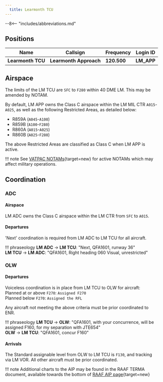 ```yaml
---
  title: Learmonth TCU
---
```


--8<-- "includes/abbreviations.md"

## Positions

| Name               | Callsign       | Frequency        | Login ID              |
| ------------------ | -------------- | ---------------- | --------------------------------------|
| **Learmonth TCU**   | **Learmonth Approach**   | **120.500**        | **LM_APP**                                   |

## Airspace
The limits of the LM TCU are `SFC` to `F280` within 40 DME LM. This may be amended by NOTAM.

By default, LM APP owns the Class C airspace within the LM MIL CTR `A015`-`A025`, as well as the following Restricted Areas, as detailed below:

- R859A (`A045`-`A100`)  
- R859B (`A100`-`F280`)  
- R860A (`A015`-`A025`)  
- R860B (`A025`-`F280`)  

The above Restricted Areas are classified as Class C when LM APP is active.

!!! note
    See [VATPAC NOTAMs](https://vatpac.org/publications/notam){target=new} for active NOTAMs which may affect military operations.

## Coordination
### ADC
#### Airspace
LM ADC owns the Class C airspace within the LM CTR from `SFC` to `A015`.

#### Departures
'Next' coordination is required from LM ADC to LM TCU for all aircraft.

!!! phraseology
    <span class="hotline">**LM ADC** -> **LM TCU**</span>: "Next, QFA1601, runway 36"  
    <span class="hotline">**LM TCU** -> **LM ADC**</span>: "QFA1601, Right heading 060 Visual, unrestricted"  

### OLW 
#### Departures
Voiceless coordination is in place from LM TCU to OLW for aircraft:  
Planned at or above `F270`: `Assigned F270`  
Planned below `F270`: `Assigned the RFL`  

Any aircraft not meeting the above criteria must be prior coordinated to ENR.

!!! phraseology
    <span class="hotline">**LM TCU** -> **OLW**</span>: "QFA1601, with your concurrence, will be assigned F160, for my separation with JTE654"  
    <span class="hotline">**OLW** -> **LM TCU**</span>: "QFA1601, concur F160"  

#### Arrivals
The Standard assignable level from OLW to LM TCU is `F130`, and tracking via LM VOR. All other aircraft must be prior coordinated.

!!! note
    Additional charts to the AIP may be found in the RAAF TERMA document, available towards the bottom of [RAAF AIP page](https://ais-af.airforce.gov.au/australian-aip){target=new}

